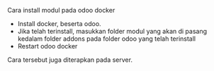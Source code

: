 Cara install modul pada odoo docker
- Install docker, beserta odoo.
- Jika telah terinstall, masukkan folder modul yang akan di pasang kedalam folder addons pada folder odoo yang telah terinstall
- Restart odoo docker


Cara tersebut juga diterapkan pada server.
